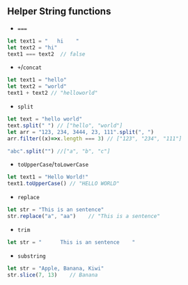 ## Helper String functions
- `===`
```js
let text1 = "   hi    "
let text2 = "hi"
text1 === text2  // false
```
- `+`/`concat`
```js
let text1 = "hello"
let text2 = "world"
text1 + text2 // "helloworld"
```

- `split`
```js
let text = "hello world"
text.split(" ") // ["hello", "world"]
let arr = "123, 234, 3444, 23, 111".split(", ")
arr.filter((x)=>x.length === 3) // ["123", "234", "111"]

"abc".split("") //["a", "b", "c"]
```

- `toUpperCase`/`toLowerCase`
```js
let text1 = "Hello World!"
text1.toUpperCase() // "HELLO WORLD"
```

- `replace`
```js
let str = "This is an sentence"
str.replace("a", "aa")    // "This is a sentence"
```

- `trim`
```js
let str = "      This is an sentence    "
```

- `substring`
```js
let str = "Apple, Banana, Kiwi"
str.slice(7, 13)    // Banana
```